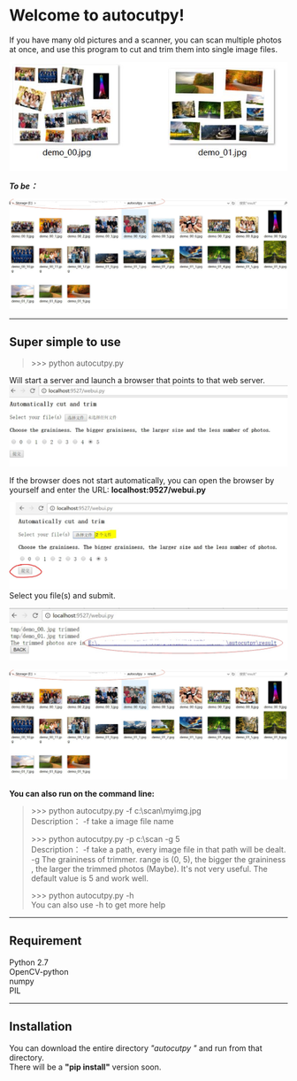 Welcome to autocutpy!
===================


If you have many old pictures and a scanner, you can scan multiple photos at once, and use this program to cut and trim them into single image files.

![](https://github.com/MagicManLearnProgramming/autocutpy-project/raw/master/docs/illustrate_05.JPG)

***To be：***

![](https://github.com/MagicManLearnProgramming/autocutpy-project/raw/master/docs/illustrate_04.JPG)

----------


Super simple to use
-------------

> \>>> python autocutpy.py

Will start a server and launch a browser that points to that web server. 
![](https://github.com/MagicManLearnProgramming/autocutpy-project/raw/master/docs/illustrate_00.JPG)

If the browser does not start automatically, you can open the browser by yourself and enter the URL:   **localhost:9527/webui.py**

![](https://github.com/MagicManLearnProgramming/autocutpy-project/raw/master/docs/illustrate_02.JPG)
Select you file(s) and submit.

![](https://github.com/MagicManLearnProgramming/autocutpy-project/raw/master/docs/illustrate_03.JPG)

![](https://github.com/MagicManLearnProgramming/autocutpy-project/raw/master/docs/illustrate_04.JPG)

**You can also run on the command line:**
> \>>> python autocutpy.py -f c:\scan\myimg.jpg  
>Description： -f take a image file name  
>
> \>>> python autocutpy.py -p c:\scan -g 5  
>Description： 
> -f take a path, every image file in that path will be dealt.  
> -g The graininess of trimmer. range is (0, 5), the bigger the graininess , the larger the trimmed photos (Maybe). It's not very useful. The default value is 5 and work well.  
>
> \>>> python autocutpy.py -h  
>  You can also use -h to get more help  

----------


Requirement
-------------
Python 2.7  
OpenCV-python  
numpy  
PIL  

----------


Installation
-------------
You can download the entire directory  *"autocutpy "* and run from that directory.   
There will be a **"pip install"** version soon.
